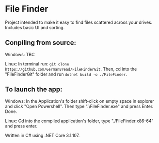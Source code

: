# File Finder

Project intended to make it easy to find files scattered across your drives.
Includes basic UI and sorting.

## Conpiling from source:

Windows: 
TBC

Linux: 
In terminal run: `git clone https://github.com/GermanBread/FileFinderGit`.
Then, cd into the "FileFinderGit" folder and run `dotnet build -o ./FileFinder`.

## To launch the app:

Windows: 
In the Application's folder shift-click on empty space in explorer and click "Open Powershell".
Then type ".\FileFinder.exe" and press Enter. Done.

Linux: 
Cd into the compiled application's folder, type "./FileFinder.x86-64" and press enter.

Written in C# using .NET Core 3.1.107.